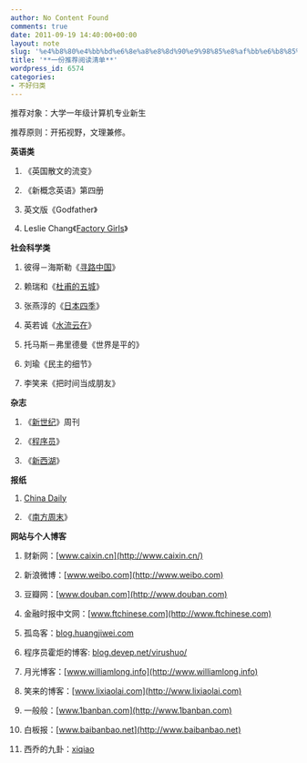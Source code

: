 ```yaml
---
author: No Content Found
comments: true
date: 2011-09-19 14:40:00+00:00
layout: note
slug: '%e4%b8%80%e4%bb%bd%e6%8e%a8%e8%8d%90%e9%98%85%e8%af%bb%e6%b8%85%e5%8d%95'
title: '**一份推荐阅读清单**'
wordpress_id: 6574
categories:
- 不好归类
---
```


推荐对象：大学一年级计算机专业新生





推荐原则：开拓视野，文理兼修。





**英语类**





  1. 《英国散文的流变》


  2. 《新概念英语》第四册


  3. 英文版《Godfather》


  4. Leslie Chang《[Factory Girls](http://baibanbao.net/reader/factory-girls/)》



**社会科学类**





  1. 彼得－海斯勒《[寻路中国](http://baibanbao.net/nonfiction/book-review-on-country-driving/)》


  2. 赖瑞和《[杜甫的五城](http://baibanbao.net/reader/dufus-five-cities/)》


  3. 张燕淳的《[日本四季](http://baibanbao.net/nonfiction/four-seasons-in-japan/)》


  4. 英若诚《[水流云在](http://baibanbao.net/reader/on-voices-carry/)》


  5. 托马斯－弗里德曼《世界是平的》


  6. 刘瑜《民主的细节》


  7. 李笑来《把时间当成朋友》



**杂志**





  1. 《[新世纪](http://www.infzm.com/)》周刊


  2. 《[程序员](http://www.programmer.com.cn/)》


  3. 《[新西湖](http://blog.sina.com.cn/u/1717595530)》



**报纸**





  1. [China Daily](http://europe.chinadaily.com.cn/)


  2. 《[南方周末](http://www.infzm.com/)》



**网站与个人博客**





  1. 财新网：[www.caixin.cn](http://www.caixin.cn/)


  2. 新浪微博：[www.weibo.com](http://www.weibo.com)


  3. 豆瓣网：[www.douban.com](http://www.douban.com)


  4. 金融时报中文网：[www.ftchinese.com](http://www.ftchinese.com)


  5. 孤岛客：[blog.huangjiwei.com](http://blog.huangjiwei.com)


  6. 程序员霍炬的博客: [blog.devep.net/virushuo/](http://blog.devep.net/virushuo/)


  7. 月光博客：[www.williamlong.info](http://www.williamlong.info)


  8. 笑来的博客：[www.lixiaolai.com](http://www.lixiaolai.com)


  9. 一般般：[www.1banban.com](http://www.1banban.com)


  10. 白板报：[www.baibanbao.net](http://www.baibanbao.net)


  11. 西乔的九卦：[xiqiao](http://blog.xiqiao.info/)


